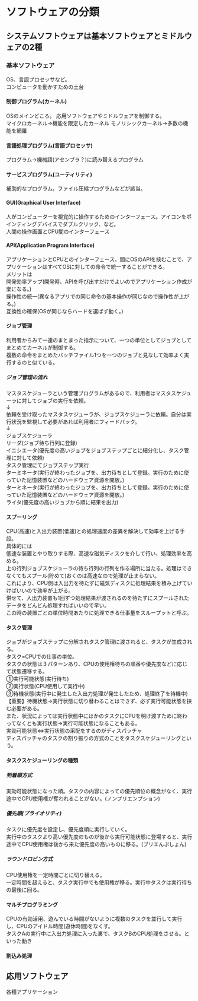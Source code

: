 <h1>ソフトウェアの分類</h1>
<h2>システムソフトウェアは基本ソフトウェアとミドルウェアの2種</h2>
<h3>基本ソフトウェア</h3>
OS、言語プロセッサなど。<br>
コンピュータを動かすための土台
<h4>制御プログラム(カーネル)</h4>
OSのメインどころ。
応用ソフトウェアやミドルウェアを制御する。<br>
マイクロカーネル→機能を限定したカーネル
モノリシックカーネル→多数の機能を網羅
<h4>言語処理プログラム(言語プロセッサ)</h4>
プログラム→機械語(アセンブラ？)に読み替えるプログラム
<h4>サービスプログラム(ユーティリティ)</h4>
補助的なプログラム。ファイル圧縮プログラムなどが該当。
<h4>GUI(Graphical User Interface)</h4>
人がコンピューターを視覚的に操作するためのインターフェース。アイコンをポインティングデバイスでダブルクリック、など。<br>
人間の操作画面とCPU間のインターフェース
<h4>API(Application Program Interface)</h4>
アプリケーションとCPUとのインターフェース。間にOSのAPIを挟むことで、アプリケーションはすべてOSに対しての命令で統一することができる。<br>
メリットは<br>
開発効率アップ(開発時、APIを呼び出すだけでよいのでアプリケーション作成が楽になる。)<br>
操作性の統一(異なるアプリでの同じ命令の基本操作が同じなので操作性が上がる。)<br>
互換性の確保(OSが同じならハードを選ばず動く。)
<h4>ジョブ管理</h4>
利用者からみて一連のまとまった指示について、一つの単位としてジョブとしてまとめてカーネルが制御する。<br>
複数の命令をまとめたバッチファイル1つを一つのジョブと見なして効率よく実行するのと似ている。<br>
<h5>ジョブ管理の流れ</h5>
マスタスケジューラという管理プログラムがあるので、利用者はマスタスケジューラに対してジョブの実行を依頼。<br>
↓<br>
依頼を受け取ったマスタスケジューラが、ジョブスケジューラに依頼。自分は実行状況を監視して必要があれば利用者にフィードバック。<br>
↓<br>
ジョブスケジューラ<br>
リーダ(ジョブ待ち行列に登録)<br>
イニシエータ(優先度の高いジョブをジョブステップごとに細分化し、タスク管理に対して依頼)<br>
タスク管理にてジョブステップ実行<br>
ターミネータ(実行が終わったジョブを、出力待ちとして登録。実行のために使っていた記憶装置などのハードウェア資源を開放。)<br>
ターミネータ(実行が終わったジョブを、出力待ちとして登録。実行のために使っていた記憶装置などのハードウェア資源を開放。)<br>
ライタ(優先度の高いジョブから順に結果を出力)<br>
<h4>スプーリング</h4>
CPU(高速)と入出力装置(低速)との処理速度の差異を解決して効率を上げる手段。<br>
具体的には<br>
低速な装置とやり取りする際、高速な磁気ディスクを介して行い、処理効率を高める。<br>
上の行列ジョブスケジューラの待ち行列の行列を作る場所に当たる。処理はできなくてもスプール(貯めて)おくのは高速なので処理が止まらない。<br>
これにより、CPU側は入出力を待たずに磁気ディスクに処理結果を積み上げていけばいいので効率が上がる。<br>
併せて、入出力装置も1回ずつ処理結果が渡されるのを待たずにスプールされたデータをどんどん処理すればいいので早い。<br>
この時の装置ごとの単位時間あたりに処理できる仕事量をスループットと呼ぶ。<br>
<h4>タスク管理</h4>
ジョブがジョブステップに分解されタスク管理に渡されると、タスクが生成される。<br>
タスク=CPUでの仕事の単位。<br>
タスクの状態は３パターンあり、CPUの使用権待ちの順番や優先度などに応じて状態遷移する。<br>
①実行可能状態(実行待ち)<br>
②実行状態(CPU使用して実行中)<br>
③待機状態(実行中に発生した入出力処理が発生したため、処理終了を待機中)<br>
【重要】待機状態→実行状態に切り替わることはできず、必ず実行可能状態を挟む必要がある。<br>
また、状況によっては実行状態中にほかのタスクにCPUを明け渡すために終わってなくとも実行状態→実行可能状態になることもある。<br>
実効可能状態⇔実行状態の采配をするのがディスパッチャ<br>
ディスパッチャのタスクの割り振りの方式のことをタスクスケジューリングという。<br>
<h4>タスクスケジューリングの種類</h4>
<h5>到着順方式</h5>
実効可能状態になった順。タスクの内容によっての優先順位の概念がなく、実行途中でCPU使用権が奪われることがない。(ノンプリエンプション)<br>
<h5>優先順(プライオリティ)</h5>
タスクに優先度を設定し、優先度順に実行していく。<br>
実行中のタスクより高い優先度のものが後から実行可能状態に登場すると、実行途中でCPU使用権は後から来た優先度の高いものに移る。(プリエんぷしょん)<br>
<h5>ラウンドロビン方式</h5>
CPU使用権を一定時間ごとに切り替える。<br>
一定時間を超えると、タスク実行中でも使用権が移る。実行中タスクは実行待ちの最後に回る。<br>
<h4>マルチプログラミング</h4>
CPUの有効活用、遊んでいる時間がないように複数のタスクを並行して実行し、CPUのアイドル時間(遊休時間)をなくす。<br>
タスクAの実行中に入出力処理に入った裏で、タスクBのCPU処理をさせる。といった動き<br>
<h4>割込み処理</h4>

<h2>応用ソフトウェア</h2>


各種アプリケーション
